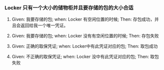 ### Locker 只有一个大小的储物柜并且要存储的包的大小合适

1. Given: 我要存储的包; when: Locker 有空闲位置的时候; Then: 存包成功，并且会返回给我一个唯一凭证。

2. Given: 我要存储的包; when: Locker 没有有空闲位置的时候; Then: 存包失败

3. Given: 正确的取保凭证; when: Locker中有此凭证对应的包; Then: 取包成功

4. Given: 不正确的取保凭证; when: Locker 没中有此凭证对应的包; Then: 取包失败

   

